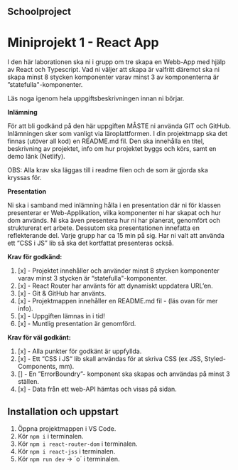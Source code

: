 ## Schoolproject

# Miniprojekt 1 - React App
I den här laborationen ska ni i grupp om tre skapa en Webb-App med hjälp av React och Typescript. Vad ni väljer att skapa är valfritt däremot ska ni skapa minst 8 stycken komponenter varav minst 3 av komponenterna är ”statefulla"-komponenter.

Läs noga igenom hela uppgiftsbeskrivningen innan ni börjar.

**Inlämning**

För att bli godkänd på den här uppgiften MÅSTE ni använda GIT och GitHub. Inlämningen sker som vanligt via läroplattformen. I din projektmapp ska det finnas (utöver all kod) en README.md fil. Den ska innehålla en titel, beskrivning av projektet, info om hur projektet byggs och körs, samt en demo länk (Netlify).

OBS: Alla krav ska läggas till i readme filen och de som är gjorda ska kryssas för.

**Presentation**

Ni ska i samband med inlämning hålla i en presentation där ni för klassen presenterar er Web-Applikation, vilka komponenter ni har skapat och hur dom används. Ni ska även presentera hur ni har planerat, genomfört och strukturerat ert arbete. Dessutom ska presentationen innefatta en reflekterande del. Varje grupp har ca 15 min på sig. Har ni valt att använda ett “CSS i JS” lib så ska det kortfattat presenteras också.

**Krav för godkänd:**

1. [x] - Projektet innehåller och använder minst 8 stycken komponenter varav minst 3 stycken är “statefulla"-komponenter.
2. [x] - React Router har använts för att dynamiskt uppdatera URL’en.
3. [x] - Git & GitHub har använts.
4. [x] - Projektmappen innehåller en README.md fil - (läs ovan för mer info).
5. [x] - Uppgiften lämnas in i tid!
6. [x] - Muntlig presentation är genomförd.

**Krav för väl godkänt:**

1. [x] - Alla punkter för godkänt är uppfyllda.
2. [x] - Ett “CSS i JS“ lib skall användas för at skriva CSS (ex JSS, Styled-Components, mm).
3. [] - En ”ErrorBoundry”- komponent ska skapas och användas på minst 3 ställen.
4. [x] - Data från ett web-API hämtas och visas på sidan.

## Installation och uppstart

1. Öppna projektmappen i VS Code.
2. Kör `npm i` i terminalen.
3. Kör `npm i react-router-dom` i terminalen.
4. Kör `npm i react-jss` i terminalen.
5. Kör `npm run dev` -> ´o´ i terminalen.